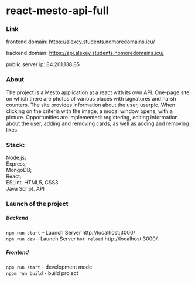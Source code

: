 # react-mesto-api-full


### Link

frontend domain: https://alexey.students.nomoredomains.icu/

backend domain: https://api.alexey.students.nomoredomains.icu/

public server ip: 84.201.138.85



### About

The project is a Mesto application at a react with its own API. One-page site on which there are photos of various places with signatures and harsh counters. The site provides information about the user, userpic. When clicking on the criteria with the image, a modal window opens, with a picture. Opportunities are implemented: registering, editing information about the user, adding and removing cards, as well as adding and removing likes.



### Stack:
Node.js;  
Express;  
MongoDB;  
React;  
ESLint. 
HTML5, CSS3  
Java Script. 
API  


### Launch of the project  

##### Backend   
``npm run start`` – Launch Server  http://localhost:3000/   
``npm run dev`` – Launch Server ``hot reload``  http://localhost:3000/. 

##### Frontend   

``npm run start`` - development mode  
``nppm run build`` -  build project  
